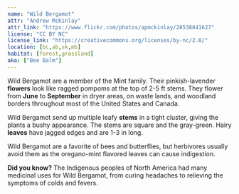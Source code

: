 ```yaml
---
name: "Wild Bergamot"
attr: "Andrew McKinlay"
attr_link: "https://www.flickr.com/photos/apmckinlay/28538841627"
license: "CC BY NC"
license_link: "https://creativecommons.org/licenses/by-nc/2.0/"
location: [bc,ab,sk,mb]
habitat: [forest,grassland]
aka: ["Bee Balm"]
---
```

Wild Bergamot are a member of the Mint family. Their pinkish-lavender **flowers** look like ragged pompoms at the top of 2-5 ft stems. They flower from **June** to **September** in dryer areas, on waste lands, and woodland borders throughout most of the United States and Canada.

Wild Bergamot send up multiple leafy **stems** in a tight cluster, giving the plants a bushy appearance. The stems are square and the gray-green. Hairy **leaves** have jagged edges and are 1-3 in long.

Wild Bergamot are a favorite of bees and butterflies, but herbivores usually avoid them as the oregano-mint flavored leaves can cause indigestion.

**Did you know?** The Indigenous peoples of North America had many medicinal uses for Wild Bergamot, from curing headaches to relieving the symptoms of colds and fevers.
